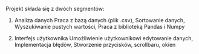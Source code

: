 Projekt składa się z dwóch segmentów:

1. Analiza danych
Praca z bazą danych (plik .csv),
Sortowanie danych,
Wyszukiwanie pustych wartości,
Praca z biblioteką Pandas i Numpy

3. Interfejs użytkownika
Umożliwienie użytkownikowi edytowanie danych,
Implementacja błędów,
Stworzenie przycisków, scrollbaru, okien

